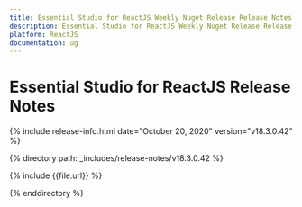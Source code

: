 ```yaml
---
title: Essential Studio for ReactJS Weekly Nuget Release Release Notes  
description: Essential Studio for ReactJS Weekly Nuget Release Release Notes  
platform: ReactJS
documentation: ug
---
```


# Essential Studio for ReactJS  Release Notes  

{% include release-info.html date="October 20, 2020"  version="v18.3.0.42" %} 


{% directory path: _includes/release-notes/v18.3.0.42 %}

{% include {{file.url}} %}

{% enddirectory %}